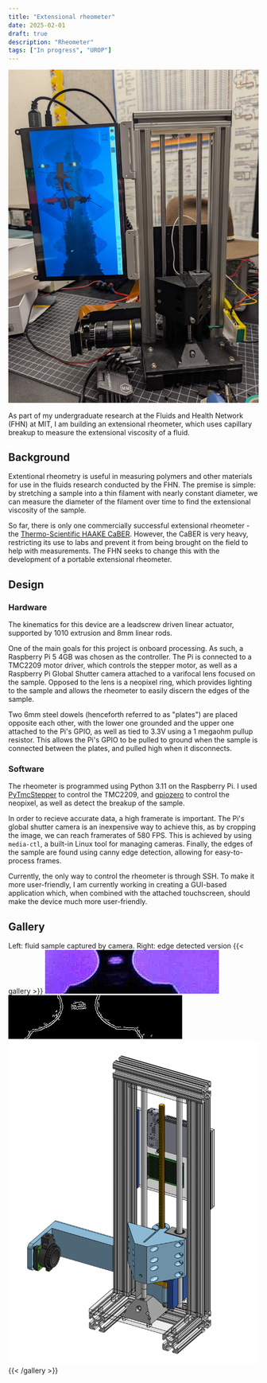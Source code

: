 ```yaml
---
title: "Extensional rheometer"
date: 2025-02-01
draft: true
description: "Rheometer"
tags: ["In progress", "UROP"]
---
```

![Extensional rheometer](featured.jpg)

As part of my undergraduate research at the Fluids and Health Network (FHN) at MIT, I am building an extensional rheometer, which uses capillary breakup to measure the extensional viscosity of a fluid.
## Background
Extentional rheometry is useful in measuring polymers and other materials for use in the fluids research conducted by the FHN. The premise is simple: by stretching a sample into a thin filament with nearly constant diameter, we can measure the diameter of the filament over time to find the extensional viscosity of the sample.

So far, there is only one commercially successful extensional rheometer - the [Thermo-Scientific HAAKE CaBER](https://www.rheologysolutions.com/thermo-scientific-haake-caber-1/). However, the CaBER is very heavy, restricting its use to labs and prevent it from being brought on the field to help with measurements. The FHN seeks to change this with the development of a portable extensional rheometer.
## Design
### Hardware
The kinematics for this device are a leadscrew driven linear actuator, supported by 1010 extrusion and 8mm linear rods.

One of the main goals for this project is onboard processing. As such, a Raspberry Pi 5 4GB was chosen as the controller. The Pi is connected to a TMC2209 motor driver, which controls the stepper motor, as well as a Raspberry Pi Global Shutter camera attached to a varifocal lens focused on the sample. Opposed to the lens is a neopixel ring, which provides lighting to the sample and allows the rheometer to easily discern the edges of the sample.

Two 6mm steel dowels (henceforth referred to as "plates") are placed opposite each other, with the lower one grounded and the upper one attached to the Pi's GPIO, as well as tied to 3.3V using a 1 megaohm pullup resistor. This allows the Pi's GPIO to be pulled to ground when the sample is connected between the plates, and pulled high when it disconnects.
### Software
The rheometer is programmed using Python 3.11 on the Raspberry Pi. I used [PyTmcStepper](https://github.com/Chr157i4n/PyTmcStepper) to control the TMC2209, and [gpiozero](https://gpiozero.readthedocs.io/en/latest/) to control the neopixel, as well as detect the breakup of the sample.

In order to recieve accurate data, a high framerate is important. The Pi's global shutter camera is an inexpensive way to achieve this, as by cropping the image, we can reach framerates of 580 FPS. This is achieved by using `media-ctl`, a built-in Linux tool for managing cameras. Finally, the edges of the sample are found using canny edge detection, allowing for easy-to-process frames.

Currently, the only way to control the rheometer is through SSH. To make it more user-friendly, I am currently working in creating a GUI-based application which, when combined with the attached touchscreen, should make the device much more user-friendly.
## Gallery
Left: fluid sample captured by camera. Right: edge detected version
{{< gallery >}}
<img src="image.png" class="grid-w50">
<img src="image-1.png" class="grid-w50">
<img src="Rheometer.png" class="grid-w50">
{{< /gallery >}}